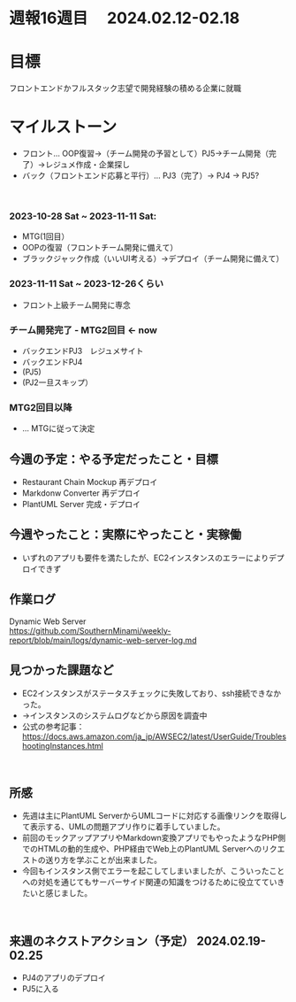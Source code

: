 # 週報16週目　 2024.02.12-02.18

# 目標
フロントエンドかフルスタック志望で開発経験の積める企業に就職

# マイルストーン
- フロント... OOP復習→（チーム開発の予習として）PJ5→チーム開発（完了）→レジュメ作成・企業探し
- バック（フロントエンド応募と平行）... PJ3（完了）→ PJ4 → PJ5?

<br />

### 2023-10-28 Sat ~ 2023-11-11 Sat:
- MTG(1回目）
- OOPの復習（フロントチーム開発に備えて）
- ブラックジャック作成（いいUI考える）→デプロイ（チーム開発に備えて）


### 2023-11-11 Sat ~ 2023-12-26くらい
- フロント上級チーム開発に専念

### チーム開発完了 - MTG2回目 <- now
- バックエンドPJ3　レジュメサイト
- バックエンドPJ4
- (PJ5)
- (PJ2一旦スキップ）

### MTG2回目以降 
- ... MTGに従って決定

## 今週の予定：やる予定だったこと・目標
- Restaurant Chain Mockup 再デプロイ
- Markdonw Converter 再デプロイ
- PlantUML Server 完成・デプロイ

## 今週やったこと：実際にやったこと・実稼働
- いずれのアプリも要件を満たしたが、EC2インスタンスのエラーによりデプロイできず

## 作業ログ

Dynamic Web Server
<br/>
https://github.com/SouthernMinami/weekly-report/blob/main/logs/dynamic-web-server-log.md


## 見つかった課題など
- EC2インスタンスがステータスチェックに失敗しており、ssh接続できなかった。
- →インスタンスのシステムログなどから原因を調査中
- 公式の参考記事：https://docs.aws.amazon.com/ja_jp/AWSEC2/latest/UserGuide/TroubleshootingInstances.html
<br/>


## 所感
- 先週は主にPlantUML ServerからUMLコードに対応する画像リンクを取得して表示する、UMLの問題アプリ作りに着手していました。
- 前回のモックアップアプリやMarkdown変換アプリでもやったようなPHP側でのHTMLの動的生成や、PHP経由でWeb上のPlantUML Serverへのリクエストの送り方を学ぶことが出来ました。
- 今回もインスタンス側でエラーを起こしてしまいましたが、こういったことへの対処を通じてもサーバーサイド関連の知識をつけるために役立てていきたいと感じました。
<br/>

## 来週のネクストアクション（予定） 2024.02.19-02.25
- PJ4のアプリのデプロイ
- PJ5に入る
<br />
